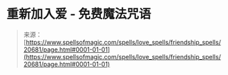 <!--yml

category: 未分类

date: 2024-06-12 19:03:39

-->

# 重新加入爱 - 免费魔法咒语

> 来源：[https://www.spellsofmagic.com/spells/love_spells/friendship_spells/20681/page.html#0001-01-01](https://www.spellsofmagic.com/spells/love_spells/friendship_spells/20681/page.html#0001-01-01)
